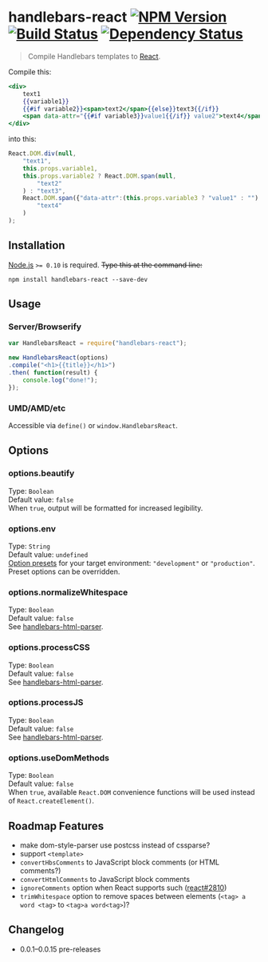 # handlebars-react [![NPM Version][npm-image]][npm-url] [![Build Status][travis-image]][travis-url] [![Dependency Status][david-image]][david-url]
> Compile Handlebars templates to [React](https://facebook.github.io/react/).

Compile this:
```handlebars
<div>
	text1
	{{variable1}}
	{{#if variable2}}<span>text2</span>{{else}}text3{{/if}}
	<span data-attr="{{#if variable3}}value1{{/if}} value2">text4</span>
</div>
```
into this:
```js
React.DOM.div(null,
	"text1",
	this.props.variable1,
	this.props.variable2 ? React.DOM.span(null,
		"text2"
	) : "text3",
	React.DOM.span({"data-attr":(this.props.variable3 ? "value1" : "") + " value2"},
		"text4"
	)
);
```


## Installation
[Node.js](http://nodejs.org/) `>= 0.10` is required. ~~Type this at the command line:~~
```shell
npm install handlebars-react --save-dev
```


## Usage
### Server/Browserify
```js
var HandlebarsReact = require("handlebars-react");

new HandlebarsReact(options)
.compile("<h1>{{title}}</h1>")
.then( function(result) {
	console.log("done!");
});
```
### UMD/AMD/etc
Accessible via `define()` or `window.HandlebarsReact`.


## Options

### options.beautify
Type: `Boolean`  
Default value: `false`  
When `true`, output will be formatted for increased legibility.

### options.env
Type: `String`  
Default value: `undefined`  
[Option presets](https://github.com/stevenvachon/handlebars-react/blob/master/lib/parseOptions.js) for your target environment: `"development"` or `"production"`. Preset options can be overridden.

### options.normalizeWhitespace
Type: `Boolean`  
Default value: `false`  
See [handlebars-html-parser](https://github.com/stevenvachon/handlebars-html-parser).

### options.processCSS
Type: `Boolean`  
Default value: `false`  
See [handlebars-html-parser](https://github.com/stevenvachon/handlebars-html-parser).

### options.processJS
Type: `Boolean`  
Default value: `false`  
See [handlebars-html-parser](https://github.com/stevenvachon/handlebars-html-parser).

### options.useDomMethods
Type: `Boolean`  
Default value: `false`  
When `true`, available `React.DOM` convenience functions will be used instead of `React.createElement()`.


## Roadmap Features
* make dom-style-parser use postcss instead of cssparse?
* support `<template>`
* `convertHbsComments` to JavaScript block comments (or HTML comments?)
* `convertHtmlComments` to JavaScript block comments
* `ignoreComments` option when React supports such ([react#2810](https://github.com/facebook/react/issues/2810))
* `trimWhitespace` option to remove spaces between elements (`<tag> a word <tag>` to `<tag>a word<tag>`)?


## Changelog
* 0.0.1–0.0.15 pre-releases


[npm-image]: https://img.shields.io/npm/v/handlebars-react.svg
[npm-url]: https://npmjs.org/package/handlebars-react
[travis-image]: https://img.shields.io/travis/stevenvachon/handlebars-react.svg
[travis-url]: https://travis-ci.org/stevenvachon/handlebars-react
[david-image]: https://img.shields.io/david/stevenvachon/handlebars-react.svg
[david-url]: https://david-dm.org/stevenvachon/handlebars-react
